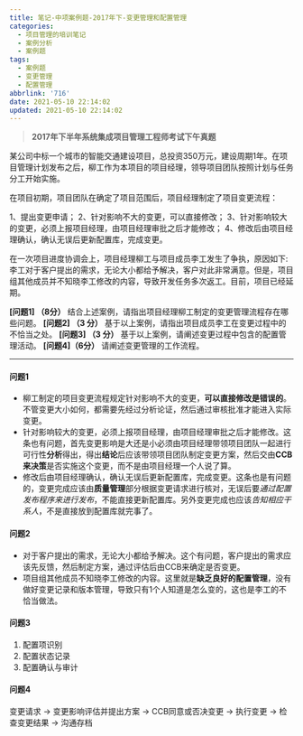 ```yaml
---
title: 笔记-中项案例题-2017年下-变更管理和配置管理
categories:
  - 项目管理的培训笔记
  - 案例分析
  - 案例题
tags:
  - 案例题
  - 变更管理
  - 配置管理
abbrlink: '716'
date: 2021-05-10 22:14:02
updated: 2021-05-10 22:14:02
---
```


> **2017年下半年系统集成项目管理工程师考试下午真题**

某公司中标一个城市的智能交通建设项目，总投资350万元，建设周期1年。在项目管理计划发布之后，柳工作为本项目的项目经理，领导项目团队按照计划与任务分工开始实施。

在项目初期，项目团队在确定了项目范围后，项目经理制定了项目变更流程：

1、提出变更申请；
2、针对影响不大的变更，可以直接修改；
3、针对影响较大的变更，必须上报项目经理，由项目经理审批之后才能修改；
4、修改后由项目经理确认，确认无误后更新配置库，完成变更。

在一次项目进度协调会上，项目经理柳工与项目成员李工发生了争执，原因如下:李工对于客户提出的需求，无论大小都给予解决，客户对此非常满意。但是，项目组其他成员并不知晓李工修改的内容，导致开发任务多次返工。目前，项目已经延期。

**[问题1] （8分）**
结合上述案例，请指出项目经理柳工制定的变更管理流程存在哪些问题。
**[问题2] （3 分）**
基于以上案例，请指出项目成员李工在变更过程中的不恰当之处。
**[问题3] （3 分）**
基于以上案例，请阐述变更过程中包含的配置管理活动。
**[问题4]（6分）**
请阐述变更管理的工作流程。

<!-- more -->

---

#### 问题1

- 柳工制定的项目变更流程规定针对影响不大的变更，**可以直接修改是错误的**。不管变更大小如何，都需要先经过分析论证，然后通过审核批准才能进入实际变更。
- 针对影响较大的变更，必须上报项目经理，由项目经理审批之后才能修改。这条也有问题，首先变更影响是大还是小必须由项目经理带领项目团队一起进行可行性**分析**得出，得出**结论**后应该带领项目团队制定变更方案，然后交由**CCB来决策**是否实施这个变更，而不是由项目经理一个人说了算。
- 修改后由项目经理确认，确认无误后更新配置库，完成变更。这条也是有问题的，变更完成应该由**质量管理**部分根据变更请求进行核对，无误后要*通过配置发布程序来进行发布*，不能直接更新配置库。另外变更完成也应该*告知相应干系人*，不是直接放到配置库就完事了。

#### 问题2

- 对于客户提出的需求，无论大小都给予解决。这个有问题，客户提出的需求应该先反馈，然后制定方案，通过评估后由CCB来确定是否变更。
- 项目组其他成员不知晓李工修改的内容。这里就是**缺乏良好的配置管理**，没有做好变更记录和版本管理，导致只有1个人知道是怎么变的，这也是李工的不恰当做法。

#### 问题3

1. 配置项识别
2. 配置状态记录
3. 配置确认与审计

#### 问题4

变更请求 → 变更影响评估并提出方案 → CCB同意或否决变更 → 执行变更 → 检查变更结果 → 沟通存档
